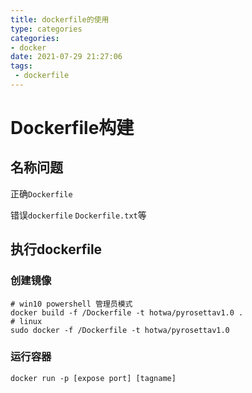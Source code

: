 ```yaml
---
title: dockerfile的使用
type: categories
categories: 
- docker
date: 2021-07-29 21:27:06
tags:
 - dockerfile
---
```


# Dockerfile构建

## 名称问题

正确`Dockerfile`

错误`dockerfile` `Dockerfile.txt`等

## 执行dockerfile

### 创建镜像

```shell
# win10 powershell 管理员模式
docker build -f /Dockerfile -t hotwa/pyrosettav1.0 .
# linux 
sudo docker -f /Dockerfile -t hotwa/pyrosettav1.0
```

### 运行容器

```shell
docker run -p [expose port] [tagname]
```

